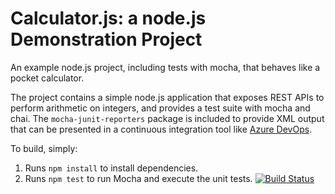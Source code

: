 Calculator.js: a node.js Demonstration Project
==============================================
An example node.js project, including tests with mocha, that behaves like
a pocket calculator.

The project contains a simple node.js application that exposes REST APIs
to perform arithmetic on integers, and provides a test suite with mocha
and chai.  The `mocha-junit-reporters` package is included to provide XML
output that can be presented in a continuous integration tool like
[Azure DevOps](https://azure.com/devops).

To build, simply:

1. Runs `npm install` to install dependencies.
2. Runs `npm test` to run Mocha and execute the unit tests.
[![Build Status](https://dennyslop.visualstudio.com/Integrating%20External%20Source%20Control%20with%20Azure%20Pipelines/_apis/build/status/dennyslop.calculator?branchName=master)](https://dennyslop.visualstudio.com/Integrating%20External%20Source%20Control%20with%20Azure%20Pipelines/_build/latest?definitionId=7&branchName=master)

